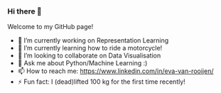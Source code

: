 ### Hi there 👋

Welcome to my GitHub page! 

- 🔭 I’m currently working on Representation Learning
- 🌱 I’m currently learning how to ride a motorcycle!
- 👯 I’m looking to collaborate on Data Visualisation 
- 💬 Ask me about Python/Machine Learning :)
- 📫 How to reach me: https://www.linkedin.com/in/eva-van-rooijen/
- ⚡ Fun fact: I (dead)lifted 100 kg for the first time recently!

<!-- You can find my blogs here at wisdombeyonddata.github.io and take part in my online classes at evavanrooijen.github.io (should probably reverse these websites but hey) -->

<!--
**evavanrooijen/evavanrooijen** is a ✨ _special_ ✨ repository because its `README.md` (this file) appears on your GitHub profile.

Here are some ideas to get you started:

- 🔭 I’m currently working on ...
- 🌱 I’m currently learning ...
- 👯 I’m looking to collaborate on ...
- 🤔 I’m looking for help with ...
- 💬 Ask me about ...
- 📫 How to reach me: ...
- 😄 Pronouns: ...
- ⚡ Fun fact: ...
-->
